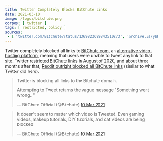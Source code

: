 ```yaml
---
title: Twitter Completely Blocks BitChute Links
date: 2021-03-10
image: /logos/bitchute.png
corpos: [ twitter ]
tags: [ restricted, policy ]
sources:
 - [ 'twitter.com/Bitchute/status/1369823699843510273', 'archive.is/ybK7G' ]
---
```


Twitter completely blocked all links to [BitChute.com](https://bitchute.com/),
an [alternative video-hosting platform](/alt/video-hosting/), meaning that
users were unable to tweet any link to that site. Twitter [restricted BitChute
links](/e/twitter-restricts-bitchute-links/) in August of 2020, and about three
months after that, [Reddit outright blocked all BitChute
links](/e/reddit-blocks-bitchute-links/) (similar to what Twitter did here).

> Twitter is blocking all links to the Bitchute domain. 
>
> Attempting to Tweet returns the vague message "Something went wrong..."
>
> -- BitChute Official (@Bitchute) [10 Mar 2021](https://archive.is/ybK7G)

> It doesn't seem to matter which video is Tweeted. Even gaming videos, makeup
> tutorials, DIY tutorials, and cat videos are being blocked
>
> -- BitChute Official (@Bitchute) [10 Mar 2021](https://archive.is/ybK7G#selection-3805.0-3805.135)
